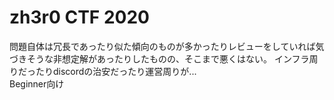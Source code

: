 # zh3r0 CTF 2020  

問題自体は冗長であったり似た傾向のものが多かったりレビューをしていれば気づきそうな非想定解があったりしたものの、そこまで悪くはない。 
インフラ周りだったりdiscordの治安だったり運営周りが...  
Beginner向け
